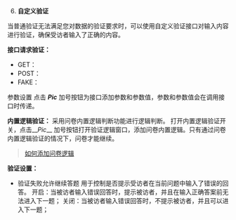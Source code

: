 6. **自定义验证** 

当普通验证无法满足您对数据的验证要求时，可以使用自定义验证接口对输入内容进行验证，确保受访者输入了正确的内容。

**接口请求验证：**

* GET：
* POST：
* FAKE：

参数设置
点击 __*Pic*__ 加号按钮为接口添加参数和参数值，参数和参数值会在调用接口时传递。

**内置逻辑验证：**
采用问卷内置逻辑判断功能进行逻辑判断。
打开内置逻辑验证开关，点击__*Pic*__ 加号按钮打开验证逻辑窗口，添加问卷内置逻辑。只有通过问卷内置逻辑验证的情况下，问卷才能继续。
>[如何添加问卷逻辑](LintTo_howtoSetupLogic)

**验证设置：**

* 验证失败允许继续答题
用于控制是否提示受访者在当前问题中输入了错误的回答。
开启：当被访者输入错误回答时，提示被访者，并且在输入正确答案前无法进入下一题；
关闭：当被访者输入错误回答时，不提示被访者，并且可以进入下一题；

